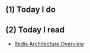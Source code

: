 ## (1) Today I do

## (2) Today I read

- [Redis Architecture Overview](http://redisgate.jp/redis/configuration/redis_overview.php)